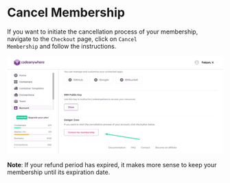# Cancel Membership

If you want to initiate the cancellation process of your membership, navigate to the <code>Checkout</code> page, click on <code>Cancel Membership</code> and follow the instructions.

<p><img src="/images/dashboard/account-management/cancel-membership-button.png" alt="Cancel membership" class="width-90"/></p>

**Note**: If your refund period has expired, it makes more sense to keep your membership until its expiration date.
